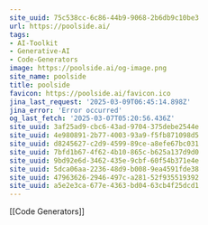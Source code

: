 ```yaml
---
site_uuid: 75c538cc-6c86-44b9-9068-2b6db9c10be3
url: https://poolside.ai/
tags:
- AI-Toolkit
- Generative-AI
- Code-Generators
image: https://poolside.ai/og-image.png
site_name: poolside
title: poolside
favicon: https://poolside.ai/favicon.ico
jina_last_request: '2025-03-09T06:45:14.898Z'
jina_error: 'Error occurred'
og_last_fetch: '2025-03-07T05:20:56.436Z'
site_uuid: 3af25ad9-cbc6-43ad-9704-375debe2544e
site_uuid: 4e980891-2b77-4003-93a9-f5fb871098d5
site_uuid: d8245627-c2d9-4599-89ce-a8efe67bc031
site_uuid: 7bfd1b67-4f62-4b10-865c-b625a137d9d0
site_uuid: 9bd92e6d-3462-435e-9cbf-60f54b371e4e
site_uuid: 5dca06aa-2236-48d9-b008-9ea4591fde38
site_uuid: 47963626-2946-497c-a281-52f935519392
site_uuid: a5e2e3ca-677e-4363-bd04-63cb4f25dcd1
---
```

[[Code Generators]]
